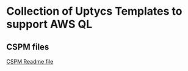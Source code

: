 # Collection of Uptycs Templates to support AWS QL

## CSPM files

[CSPM Readme file](cspm/README.md)
